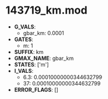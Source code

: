 # 143719_km.mod

- **G_VALS**:
  - gbar_km: 0.0001
- **GATES**:
  - m: 1
- **SUFFIX**: km
- **GMAX_NAME**: gbar_km
- **STATES**: ['m']
- **I_VALS**:
  - 6.3: 0.00010000000344632799
  - 37: 0.00010000000344632799
- **ERROR_FLAGS**: []

